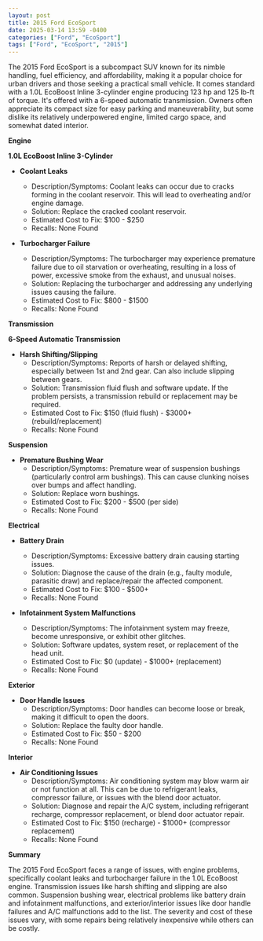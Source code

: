 ```yaml
---
layout: post
title: 2015 Ford EcoSport
date: 2025-03-14 13:59 -0400
categories: ["Ford", "EcoSport"]
tags: ["Ford", "EcoSport", "2015"]
---
```

The 2015 Ford EcoSport is a subcompact SUV known for its nimble handling, fuel efficiency, and affordability, making it a popular choice for urban drivers and those seeking a practical small vehicle. It comes standard with a 1.0L EcoBoost Inline 3-cylinder engine producing 123 hp and 125 lb-ft of torque. It's offered with a 6-speed automatic transmission. Owners often appreciate its compact size for easy parking and maneuverability, but some dislike its relatively underpowered engine, limited cargo space, and somewhat dated interior.

**Engine**

**1.0L EcoBoost Inline 3-Cylinder**

*   **Coolant Leaks**
    *   Description/Symptoms: Coolant leaks can occur due to cracks forming in the coolant reservoir. This will lead to overheating and/or engine damage.
    *   Solution: Replace the cracked coolant reservoir.
    *   Estimated Cost to Fix: $100 - $250
    *   Recalls: None Found

*   **Turbocharger Failure**
    *   Description/Symptoms: The turbocharger may experience premature failure due to oil starvation or overheating, resulting in a loss of power, excessive smoke from the exhaust, and unusual noises.
    *   Solution: Replacing the turbocharger and addressing any underlying issues causing the failure.
    *   Estimated Cost to Fix: $800 - $1500
    *   Recalls: None Found

**Transmission**

**6-Speed Automatic Transmission**

*   **Harsh Shifting/Slipping**
    *   Description/Symptoms: Reports of harsh or delayed shifting, especially between 1st and 2nd gear. Can also include slipping between gears.
    *   Solution: Transmission fluid flush and software update. If the problem persists, a transmission rebuild or replacement may be required.
    *   Estimated Cost to Fix: $150 (fluid flush) - $3000+ (rebuild/replacement)
    *   Recalls: None Found

**Suspension**

*   **Premature Bushing Wear**
    *   Description/Symptoms: Premature wear of suspension bushings (particularly control arm bushings). This can cause clunking noises over bumps and affect handling.
    *   Solution: Replace worn bushings.
    *   Estimated Cost to Fix: $200 - $500 (per side)
    *   Recalls: None Found

**Electrical**

*   **Battery Drain**
    * Description/Symptoms: Excessive battery drain causing starting issues.
    * Solution: Diagnose the cause of the drain (e.g., faulty module, parasitic draw) and replace/repair the affected component.
    * Estimated Cost to Fix: $100 - $500+
    * Recalls: None Found

*   **Infotainment System Malfunctions**
    *   Description/Symptoms: The infotainment system may freeze, become unresponsive, or exhibit other glitches.
    *   Solution: Software updates, system reset, or replacement of the head unit.
    *   Estimated Cost to Fix: $0 (update) - $1000+ (replacement)
    *   Recalls: None Found

**Exterior**

*   **Door Handle Issues**
    *   Description/Symptoms: Door handles can become loose or break, making it difficult to open the doors.
    *   Solution: Replace the faulty door handle.
    *   Estimated Cost to Fix: $50 - $200
    *   Recalls: None Found

**Interior**

*   **Air Conditioning Issues**
    *   Description/Symptoms: Air conditioning system may blow warm air or not function at all. This can be due to refrigerant leaks, compressor failure, or issues with the blend door actuator.
    *   Solution: Diagnose and repair the A/C system, including refrigerant recharge, compressor replacement, or blend door actuator repair.
    *   Estimated Cost to Fix: $150 (recharge) - $1000+ (compressor replacement)
    *   Recalls: None Found

**Summary**

The 2015 Ford EcoSport faces a range of issues, with engine problems, specifically coolant leaks and turbocharger failure in the 1.0L EcoBoost engine. Transmission issues like harsh shifting and slipping are also common. Suspension bushing wear, electrical problems like battery drain and infotainment malfunctions, and exterior/interior issues like door handle failures and A/C malfunctions add to the list. The severity and cost of these issues vary, with some repairs being relatively inexpensive while others can be costly.

